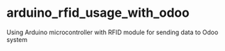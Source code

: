 # arduino_rfid_usage_with_odoo
Using Arduino microcontroller with RFID module for sending data to Odoo system
